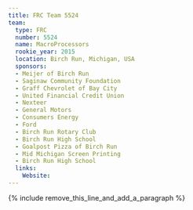 ```yaml
---
title: FRC Team 5524
team:
  type: FRC
  number: 5524
  name: MacroProcessors
  rookie_year: 2015
  location: Birch Run, Michigan, USA
  sponsors:
  - Meijer of Birch Run
  - Saginaw Community Foundation
  - Graff Chevrolet of Bay City
  - United Financial Credit Union
  - Nexteer
  - General Motors
  - Consumers Energy
  - Ford
  - Birch Run Rotary Club
  - Birch Run High School
  - Goalpost Pizza of Birch Run
  - Mid Michigan Screen Printing
  - Birch Run High School
  links:
    Website:
---
```


{% include remove_this_line_and_add_a_paragraph %}